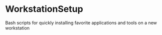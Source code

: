 # WorkstationSetup
Bash scripts for quickly installing favorite applications and tools on a new workstation
